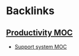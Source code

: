 
# Backlinks
## [Productivity MOC](<Productivity MOC.md>)
- [Support system MOC](<Support system MOC.md>)

